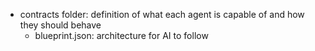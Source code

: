  - contracts folder: definition of what each agent is capable of and how they should behave
    - blueprint.json: architecture for AI to follow
